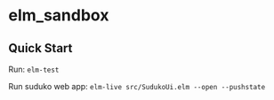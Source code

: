 # elm_sandbox

## Quick Start

Run: `elm-test`

Run suduko web app: `elm-live src/SudukoUi.elm --open --pushstate`
